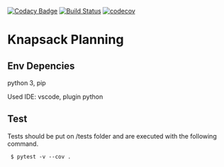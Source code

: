 [![Codacy Badge](https://api.codacy.com/project/badge/Grade/b9b2abf80de34584a596147b099f4473)](https://app.codacy.com/gh/lesunb/p2psimpy?utm_source=github.com&utm_medium=referral&utm_content=lesunb/p2psimpy&utm_campaign=Badge_Grade_Settings)
[![Build Status](https://travis-ci.org/lesunb/p2psimpy.svg?branch=master)](https://travis-ci.org/lesunb/p2psimpy)
[![codecov](https://codecov.io/gh/lesunb/p2psimpy/branch/master/graph/badge.svg)](https://codecov.io/gh/lesunb/p2psimpy)

Knapsack Planning
=============

Env Depencies
-------------
python 3, pip

Used IDE: vscode, plugin python

Test
----

Tests should be put on /tests folder and are executed with the following command.

```console
 $ pytest -v --cov .
```

